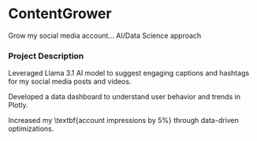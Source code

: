 # ContentGrower
Grow my social media account... AI/Data Science approach


### Project Description
 Leveraged Llama 3.1 AI model to suggest engaging captions and hashtags for my social media posts and videos.
 
 Developed a data dashboard to understand user behavior and trends in Plotly.
 
 Increased my \textbf{account impressions by 5\%} through data-driven optimizations.
